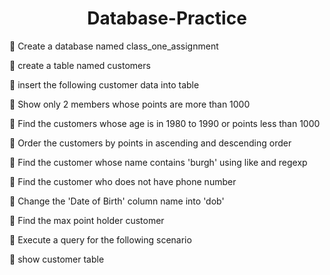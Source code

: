 <h1 align="center">Database-Practice</h1>


:large_orange_diamond: Create a database named class_one_assignment

:large_orange_diamond: create a table named customers

:large_orange_diamond: insert the following customer data into table

:large_orange_diamond: Show only 2 members whose points are more than 1000

:large_orange_diamond: Find the customers whose age is in 1980 to 1990 or points less than 1000

:large_orange_diamond: Order the customers by points in ascending and descending order

:large_orange_diamond: Find the customer whose name contains 'burgh' using like and regexp

:large_orange_diamond: Find the customer who does not have phone number

:large_orange_diamond: Change the 'Date of Birth' column name into 'dob'

:large_orange_diamond: Find the max point holder customer

:large_orange_diamond: Execute a query for the following scenario

:large_orange_diamond: show customer table

